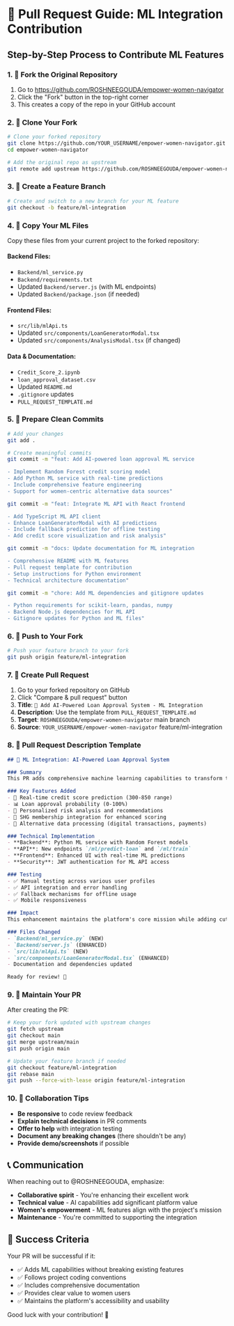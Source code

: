 # 🤝 Pull Request Guide: ML Integration Contribution

## Step-by-Step Process to Contribute ML Features

### 1. 🍴 Fork the Original Repository

1. Go to https://github.com/ROSHNEEGOUDA/empower-women-navigator
2. Click the "Fork" button in the top-right corner
3. This creates a copy of the repo in your GitHub account

### 2. 🔄 Clone Your Fork

```bash
# Clone your forked repository
git clone https://github.com/YOUR_USERNAME/empower-women-navigator.git
cd empower-women-navigator

# Add the original repo as upstream
git remote add upstream https://github.com/ROSHNEEGOUDA/empower-women-navigator.git
```

### 3. 🌿 Create a Feature Branch

```bash
# Create and switch to a new branch for your ML feature
git checkout -b feature/ml-integration
```

### 4. 📁 Copy Your ML Files

Copy these files from your current project to the forked repository:

#### Backend Files:
- `Backend/ml_service.py`
- `Backend/requirements.txt`
- Updated `Backend/server.js` (with ML endpoints)
- Updated `Backend/package.json` (if needed)

#### Frontend Files:
- `src/lib/mlApi.ts`
- Updated `src/components/LoanGeneratorModal.tsx`
- Updated `src/components/AnalysisModal.tsx` (if changed)

#### Data & Documentation:
- `Credit_Score_2.ipynb`
- `loan_approval_dataset.csv`
- Updated `README.md`
- `.gitignore` updates
- `PULL_REQUEST_TEMPLATE.md`

### 5. 🧹 Prepare Clean Commits

```bash
# Add your changes
git add .

# Create meaningful commits
git commit -m "feat: Add AI-powered loan approval ML service

- Implement Random Forest credit scoring model
- Add Python ML service with real-time predictions
- Include comprehensive feature engineering
- Support for women-centric alternative data sources"

git commit -m "feat: Integrate ML API with React frontend

- Add TypeScript ML API client
- Enhance LoanGeneratorModal with AI predictions
- Include fallback prediction for offline testing
- Add credit score visualization and risk analysis"

git commit -m "docs: Update documentation for ML integration

- Comprehensive README with ML features
- Pull request template for contribution
- Setup instructions for Python environment
- Technical architecture documentation"

git commit -m "chore: Add ML dependencies and gitignore updates

- Python requirements for scikit-learn, pandas, numpy
- Backend Node.js dependencies for ML API
- Gitignore updates for Python and ML files"
```

### 6. 🚀 Push to Your Fork

```bash
# Push your feature branch to your fork
git push origin feature/ml-integration
```

### 7. 🎯 Create Pull Request

1. Go to your forked repository on GitHub
2. Click "Compare & pull request" button
3. **Title**: `🤖 Add AI-Powered Loan Approval System - ML Integration`
4. **Description**: Use the template from `PULL_REQUEST_TEMPLATE.md`
5. **Target**: `ROSHNEEGOUDA/empower-women-navigator` main branch
6. **Source**: `YOUR_USERNAME/empower-women-navigator` feature/ml-integration

### 8. 📝 Pull Request Description Template

```markdown
## 🤖 ML Integration: AI-Powered Loan Approval System

### Summary
This PR adds comprehensive machine learning capabilities to transform the Women's Financial Empowerment Navigator into an AI-powered platform.

### Key Features Added
- 🧠 Real-time credit score prediction (300-850 range)
- 📊 Loan approval probability (0-100%)
- 🎯 Personalized risk analysis and recommendations
- 👥 SHG membership integration for enhanced scoring
- 📱 Alternative data processing (digital transactions, payments)

### Technical Implementation
- **Backend**: Python ML service with Random Forest models
- **API**: New endpoints `/ml/predict-loan` and `/ml/train`
- **Frontend**: Enhanced UI with real-time ML predictions
- **Security**: JWT authentication for ML API access

### Testing
- ✅ Manual testing across various user profiles
- ✅ API integration and error handling
- ✅ Fallback mechanisms for offline usage
- ✅ Mobile responsiveness

### Impact
This enhancement maintains the platform's core mission while adding cutting-edge AI capabilities to better serve women entrepreneurs with data-driven financial insights.

### Files Changed
- `Backend/ml_service.py` (NEW)
- `Backend/server.js` (ENHANCED)
- `src/lib/mlApi.ts` (NEW)
- `src/components/LoanGeneratorModal.tsx` (ENHANCED)
- Documentation and dependencies updated

Ready for review! 🚀
```

### 9. 🔄 Maintain Your PR

After creating the PR:

```bash
# Keep your fork updated with upstream changes
git fetch upstream
git checkout main
git merge upstream/main
git push origin main

# Update your feature branch if needed
git checkout feature/ml-integration
git rebase main
git push --force-with-lease origin feature/ml-integration
```

### 10. 🎉 Collaboration Tips

- **Be responsive** to code review feedback
- **Explain technical decisions** in PR comments
- **Offer to help** with integration testing
- **Document any breaking changes** (there shouldn't be any)
- **Provide demo/screenshots** if possible

## 📞 Communication

When reaching out to @ROSHNEEGOUDA, emphasize:
- **Collaborative spirit** - You're enhancing their excellent work
- **Technical value** - AI capabilities add significant platform value
- **Women's empowerment** - ML features align with the project's mission
- **Maintenance** - You're committed to supporting the integration

## 🌟 Success Criteria

Your PR will be successful if it:
- ✅ Adds ML capabilities without breaking existing features
- ✅ Follows project coding conventions
- ✅ Includes comprehensive documentation
- ✅ Provides clear value to women users
- ✅ Maintains the platform's accessibility and usability

Good luck with your contribution! 🚀
